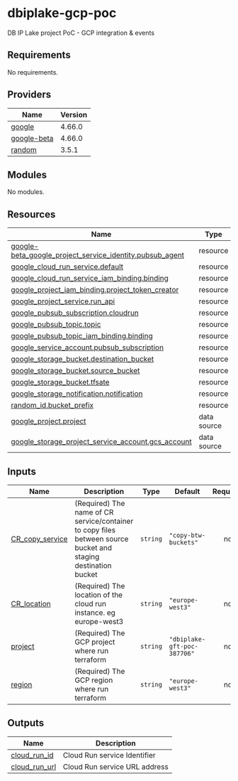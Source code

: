 # dbiplake-gcp-poc
DB IP Lake project PoC - GCP integration &amp; events

<!-- BEGIN_TF_DOCS -->
## Requirements

No requirements.

## Providers

| Name | Version |
|------|---------|
| <a name="provider_google"></a> [google](#provider\_google) | 4.66.0 |
| <a name="provider_google-beta"></a> [google-beta](#provider\_google-beta) | 4.66.0 |
| <a name="provider_random"></a> [random](#provider\_random) | 3.5.1 |

## Modules

No modules.

## Resources

| Name | Type |
|------|------|
| [google-beta_google_project_service_identity.pubsub_agent](https://registry.terraform.io/providers/hashicorp/google-beta/latest/docs/resources/google_project_service_identity) | resource |
| [google_cloud_run_service.default](https://registry.terraform.io/providers/hashicorp/google/latest/docs/resources/cloud_run_service) | resource |
| [google_cloud_run_service_iam_binding.binding](https://registry.terraform.io/providers/hashicorp/google/latest/docs/resources/cloud_run_service_iam_binding) | resource |
| [google_project_iam_binding.project_token_creator](https://registry.terraform.io/providers/hashicorp/google/latest/docs/resources/project_iam_binding) | resource |
| [google_project_service.run_api](https://registry.terraform.io/providers/hashicorp/google/latest/docs/resources/project_service) | resource |
| [google_pubsub_subscription.cloudrun](https://registry.terraform.io/providers/hashicorp/google/latest/docs/resources/pubsub_subscription) | resource |
| [google_pubsub_topic.topic](https://registry.terraform.io/providers/hashicorp/google/latest/docs/resources/pubsub_topic) | resource |
| [google_pubsub_topic_iam_binding.binding](https://registry.terraform.io/providers/hashicorp/google/latest/docs/resources/pubsub_topic_iam_binding) | resource |
| [google_service_account.pubsub_subscription](https://registry.terraform.io/providers/hashicorp/google/latest/docs/resources/service_account) | resource |
| [google_storage_bucket.destination_bucket](https://registry.terraform.io/providers/hashicorp/google/latest/docs/resources/storage_bucket) | resource |
| [google_storage_bucket.source_bucket](https://registry.terraform.io/providers/hashicorp/google/latest/docs/resources/storage_bucket) | resource |
| [google_storage_bucket.tfsate](https://registry.terraform.io/providers/hashicorp/google/latest/docs/resources/storage_bucket) | resource |
| [google_storage_notification.notification](https://registry.terraform.io/providers/hashicorp/google/latest/docs/resources/storage_notification) | resource |
| [random_id.bucket_prefix](https://registry.terraform.io/providers/hashicorp/random/latest/docs/resources/id) | resource |
| [google_project.project](https://registry.terraform.io/providers/hashicorp/google/latest/docs/data-sources/project) | data source |
| [google_storage_project_service_account.gcs_account](https://registry.terraform.io/providers/hashicorp/google/latest/docs/data-sources/storage_project_service_account) | data source |

## Inputs

| Name | Description | Type | Default | Required |
|------|-------------|------|---------|:--------:|
| <a name="input_CR_copy_service"></a> [CR\_copy\_service](#input\_CR\_copy\_service) | (Required) The name of CR service/container to copy files between source bucket and staging destination bucket | `string` | `"copy-btw-buckets"` | no |
| <a name="input_CR_location"></a> [CR\_location](#input\_CR\_location) | (Required) The location of the cloud run instance. eg europe-west3 | `string` | `"europe-west3"` | no |
| <a name="input_project"></a> [project](#input\_project) | (Required) The GCP project where run terraform | `string` | `"dbiplake-gft-poc-387706"` | no |
| <a name="input_region"></a> [region](#input\_region) | (Required) The GCP region where run terraform | `string` | `"europe-west3"` | no |

## Outputs

| Name | Description |
|------|-------------|
| <a name="output_cloud_run_id"></a> [cloud\_run\_id](#output\_cloud\_run\_id) | Cloud Run service Identifier |
| <a name="output_cloud_run_url"></a> [cloud\_run\_url](#output\_cloud\_run\_url) | Cloud Run service URL address |
<!-- END_TF_DOCS -->